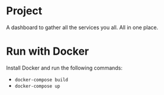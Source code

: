 # Project

A dashboard to gather all the services you all. All in one place.

# Run with Docker
Install Docker and run the following commands: 
- `docker-compose build`
- `docker-compose up`

